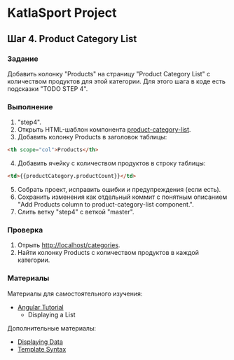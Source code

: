 # KatlaSport Project

## Шаг 4. Product Category List

### Задание

Добавить колонку "Products" на страницу "Product Category List" с количеством продуктов для этой категории. Для этого шага в коде есть подсказки "TODO STEP 4".

### Выполнение

1. "step4".
2. Открыть HTML-шаблон компонента [product-category-list](../KatlaSportNg/src/app/product-management/lists/product-category-list.component.html).
3. Добавить колонку Products в заголовок таблицы:

```html
<th scope="col">Products</th>
```

4. Добавить ячейку с количеством продуктов в строку таблицы:

```html
<td>{{productCategory.productCount}}</td>
```

5. Собрать проект, исправить ошибки и предупреждения (если есть).
6. Сохранить изменения как отдельный коммит с понятным описанием "Add Products column to product-category-list component.".
7. Слить ветку "step4" с веткой "master".

### Проверка

1. Отрыть [http://localhost/categories](http://localhost:4200/categories).
2. Найти колонку Products с количеством продуктов в каждой категории.

### Материалы

Материалы для самостоятельного изучения:
* [Angular Tutorial](https://angular.io/tutorial/toh-pt2)
  * Displaying a List

Дополнительные материалы:
* [Displaying Data](https://angular.io/guide/displaying-data)
* [Template Syntax](https://angular.io/guide/template-syntax)
